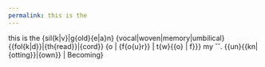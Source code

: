 ```yaml
---
permalink: this is the
---
```

this is the 
{sil{k|v}|g{old}{e|a}n} {vocal|woven|memory|umbilical} 
{{fol{k|d}}|{th{read}}|{cord}}
{o | {f{o{u}r}} | t{w}{{o} | f}}}
my ˘˘.
{{un}{{kn|{otting}}|{own}} | Becoming}